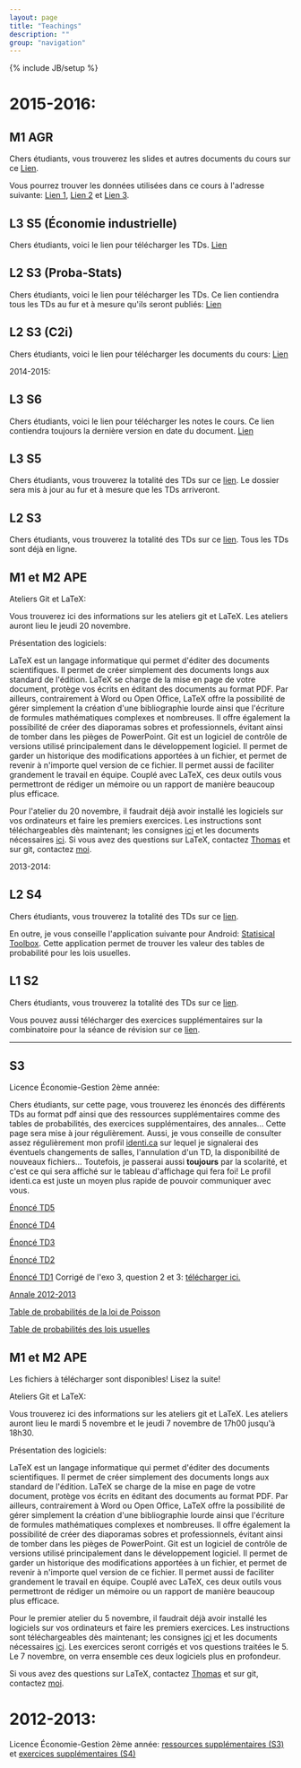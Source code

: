 ```yaml
---
layout: page
title: "Teachings"
description: ""
group: "navigation"
---
```

{% include JB/setup %}

2015-2016:
===========

M1 AGR
-------

Chers étudiants, vous trouverez les slides et autres documents du cours sur ce [Lien](https://www.dropbox.com/sh/dxtuj7krzsegv3i/AAAXu8TH0ttA4EUcr1vIh36Ma?dl=0).

Vous pourrez trouver les données utilisées dans ce cours à l'adresse suivante: [Lien 1](https://onlinecourses.science.psu.edu/stat504/node/165), [Lien 2](https://onlinecourses.science.psu.edu/stat857/node/215) et [Lien 3](http://instruction.bus.wisc.edu/jfrees/jfreesbooks/Regression%20Modeling/BookWebDec2010/data.html).

L3 S5 (Économie industrielle)
------------------------------
Chers étudiants, voici le lien pour télécharger les TDs. [Lien](https://copy.com/js1st2p3X8f1ZYwt)


L2 S3 (Proba-Stats)
------------------------------

Chers étudiants, voici le lien pour télécharger les TDs. Ce lien contiendra tous les TDs au fur et à mesure qu'ils seront publiés: [Lien](https://copy.com/wWdfYPtpy9axNA22)

L2 S3 (C2i)
------------------------------

Chers étudiants, voici le lien pour télécharger les documents du cours: [Lien](https://www.dropbox.com/sh/qgpp1l7n68jia5j/AADglHEjScDSt4Q9A_6X2H5La?dl=0)

2014-2015:

L3 S6
------------------------------

Chers étudiants, voici le lien pour télécharger les notes le cours. Ce lien contiendra toujours la dernière version en date du document.  [Lien](https://www.dropbox.com/s/k0tfyqlf3uxz6m2/Introduction%20to%20programming%20Econometrics%20with%20R%20-%20Draft.pdf?dl=0)

L3 S5
------------------------------

Chers étudiants, vous trouverez la totalité des TDs sur ce [lien](https://copy.com/VDdsjOxa6C1v). Le dossier sera mis à jour au fur et à mesure que les TDs arriveront.

L2 S3
------------------------------

Chers étudiants, vous trouverez la totalité des TDs sur ce [lien](https://copy.com/9XpQk7iJbZjD). Tous les TDs sont déjà en ligne.


M1 et M2 APE
------------------------------

Ateliers Git et LaTeX:
    
Vous trouverez ici des informations sur les ateliers git et LaTeX. Les ateliers auront lieu le jeudi 20 novembre. 
    
Présentation des logiciels:
 
LaTeX est un langage informatique qui permet d'éditer des documents scientifiques. Il permet de créer simplement des documents longs aux standard de l'édition. LaTeX se charge de la mise en page de votre document, protège vos écrits en éditant des documents au format PDF. Par ailleurs, contrairement à Word ou Open Office, LaTeX offre la possibilité de gérer simplement la création d'une bibliographie lourde ainsi que l'écriture de formules mathématiques complexes et nombreuses. Il offre également la possibilité de créer des diaporamas sobres et professionnels, évitant ainsi de tomber dans les pièges de PowerPoint. Git est un logiciel de contrôle de versions utilisé principalement dans le développement logiciel. Il permet de garder un historique des modifications apportées à un fichier, et permet de revenir à n'importe quel version de ce fichier. Il permet aussi de faciliter grandement le travail en équipe. Couplé avec LaTeX, ces deux outils vous permettront de rédiger un mémoire ou un rapport de manière beaucoup plus efficace. 

Pour l'atelier du 20 novembre, il faudrait déjà avoir installé les logiciels sur vos ordinateurs et faire les premiers exercices. Les instructions sont téléchargeables dès maintenant; les consignes [ici](https://copy.com/TyMMvLGAeFxy) et les documents nécessaires [ici](https://copy.com/kXluDzIHoc7v). Si vous avez des questions sur LaTeX, contactez <a href="mailto:t.coudert@unistra.fr">Thomas</a> et sur git, contactez <a href="mailto:brodrigues@unistra.fr">moi</a>.  

2013-2014:

L2 S4
------------------------------

Chers étudiants, vous trouverez la totalité des TDs sur ce [lien](https://copy.com/DrQekw2znrDq). 

En outre, je vous conseille l'application suivante pour Android: [Statisical Toolbox](https://play.google.com/store/apps/details?id=dk.evolve.android.sta&hl=en). Cette application permet de trouver les valeur des tables de probabilité pour les lois usuelles.

L1 S2
------------------------------

Chers étudiants, vous trouverez la totalité des TDs sur ce [lien](https://copy.com/IpGSIxL7uaKj).

Vous pouvez aussi télécharger des exercices supplémentaires sur la combinatoire pour la séance de révision sur ce [lien](https://copy.com/bcTfsjZMoz0r).

-----------------------------------------------------------------------------------------------------------------------------------------------------------------------------

S3
------------------------------

Licence Économie-Gestion 2ème année: 

Chers étudiants, sur cette page, vous trouverez les énoncés des différents TDs 
au format pdf ainsi que des ressources supplémentaires comme des tables de 
probabilités, des exercices supplémentaires, des annales… Cette page sera mise 
à jour régulièrement. Aussi, je vous conseille de consulter assez régulièrement 
mon profil [identi.ca](https://identi.ca/brodrigues) sur lequel je signalerai 
des éventuels changements de salles, l'annulation d'un TD, la disponibilité de 
nouveaux fichiers… Toutefois, je passerai aussi **toujours** par la scolarité, 
et c'est ce qui sera affiché sur le tableau d'affichage qui fera foi! Le profil 
identi.ca est juste un moyen plus rapide de pouvoir communiquer avec vous. 

[Énoncé TD5](https://copy.com/PYdr0jJpyxkM)

[Énoncé TD4](https://copy.com/TPIu7cM2fng7)

[Énoncé TD3](https://copy.com/hvzycgl0XVDE)

[Énoncé TD2](https://copy.com/RnO2NSsLqFWY)

[Énoncé TD1](https://copy.com/kdPclhtkF3cW) Corrigé de l'exo 3, question 2 et 3: [télécharger ici.](https://copy.com/Wa909qGrdIM1)

[Annale 2012-2013](https://copy.com/Xp6QoRQuVpIr)

[Table de probabilités de la loi de Poisson](https://copy.com/njihd0Vbe9ps)

[Table de probabilités des lois usuelles](https://copy.com/dePKCc86f9lE)

M1 et M2 APE
------------------------------

Les fichiers à télécharger sont disponibles! Lisez la suite!

Ateliers Git et LaTeX:
    
Vous trouverez ici des informations sur les ateliers git et LaTeX. Les ateliers auront
lieu le mardi 5 novembre et le jeudi 7 novembre de 17h00 jusqu'à 18h30. 

Présentation des logiciels:
    
LaTeX est un langage informatique qui permet d'éditer des documents scientifiques. Il permet
de créer simplement des documents longs aux standard de l'édition. LaTeX se charge de la mise
en page de votre document, protège vos écrits en éditant des documents au format PDF. Par
ailleurs, contrairement à Word ou Open Office, LaTeX offre la possibilité de gérer simplement la
création d'une bibliographie lourde ainsi que l'écriture de formules mathématiques complexes
et nombreuses. Il offre également la possibilité de créer des diaporamas sobres et professionnels,
évitant ainsi de tomber dans les pièges de PowerPoint.
Git est un logiciel de contrôle de versions utilisé principalement dans le développement
logiciel. Il permet de garder un historique des modifications apportées à un fichier, et permet
de revenir à n'importe quel version de ce fichier. Il permet aussi de faciliter grandement le
travail en équipe. Couplé avec LaTeX, ces deux outils vous permettront de rédiger un mémoire
ou un rapport de manière beaucoup plus efficace.

Pour le premier atelier du 5 novembre, il faudrait déjà avoir installé les logiciels sur vos ordinateurs 
et faire les premiers exercices. Les instructions sont téléchargeables dès 
maintenant; les consignes [ici](https://copy.com/TyMMvLGAeFxy) et 
les documents nécessaires [ici](https://copy.com/kXluDzIHoc7v). Les exercices 
seront corrigés et vos questions traitées le 5. Le 7 novembre, on verra ensemble 
ces deux logiciels plus en profondeur.

Si vous avez des questions sur LaTeX, contactez <a href="mailto:t.coudert@unistra.fr">Thomas</a>
et sur git, contactez <a href="mailto:brodrigues@unistra.fr">moi</a>. 


2012-2013:
=========
Licence Économie-Gestion 2ème année: [ressources supplémentaires (S3)](http://minus.com/mbzoVJWhT5fT3s "Aller sur minus.com") et [exercices supplémentaires (S4)](http://minus.com/mKIzjdMTFOWiB "Aller sur minus.com")

